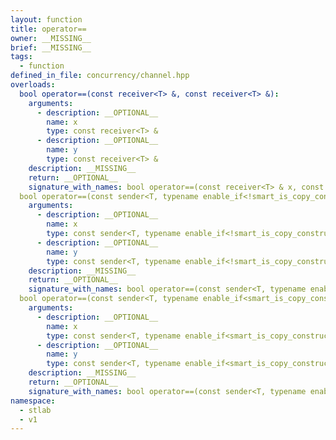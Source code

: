 ```yaml
---
layout: function
title: operator==
owner: __MISSING__
brief: __MISSING__
tags:
  - function
defined_in_file: concurrency/channel.hpp
overloads:
  bool operator==(const receiver<T> &, const receiver<T> &):
    arguments:
      - description: __OPTIONAL__
        name: x
        type: const receiver<T> &
      - description: __OPTIONAL__
        name: y
        type: const receiver<T> &
    description: __MISSING__
    return: __OPTIONAL__
    signature_with_names: bool operator==(const receiver<T> & x, const receiver<T> & y)
  bool operator==(const sender<T, typename enable_if<!smart_is_copy_constructible_v<T>, void>::type> &, const sender<T, typename enable_if<!smart_is_copy_constructible_v<T>, void>::type> &):
    arguments:
      - description: __OPTIONAL__
        name: x
        type: const sender<T, typename enable_if<!smart_is_copy_constructible_v<T>, void>::type> &
      - description: __OPTIONAL__
        name: y
        type: const sender<T, typename enable_if<!smart_is_copy_constructible_v<T>, void>::type> &
    description: __MISSING__
    return: __OPTIONAL__
    signature_with_names: bool operator==(const sender<T, typename enable_if<!smart_is_copy_constructible_v<T>, void>::type> & x, const sender<T, typename enable_if<!smart_is_copy_constructible_v<T>, void>::type> & y)
  bool operator==(const sender<T, typename enable_if<smart_is_copy_constructible_v<T>, void>::type> &, const sender<T, typename enable_if<smart_is_copy_constructible_v<T>, void>::type> &):
    arguments:
      - description: __OPTIONAL__
        name: x
        type: const sender<T, typename enable_if<smart_is_copy_constructible_v<T>, void>::type> &
      - description: __OPTIONAL__
        name: y
        type: const sender<T, typename enable_if<smart_is_copy_constructible_v<T>, void>::type> &
    description: __MISSING__
    return: __OPTIONAL__
    signature_with_names: bool operator==(const sender<T, typename enable_if<smart_is_copy_constructible_v<T>, void>::type> & x, const sender<T, typename enable_if<smart_is_copy_constructible_v<T>, void>::type> & y)
namespace:
  - stlab
  - v1
---
```

